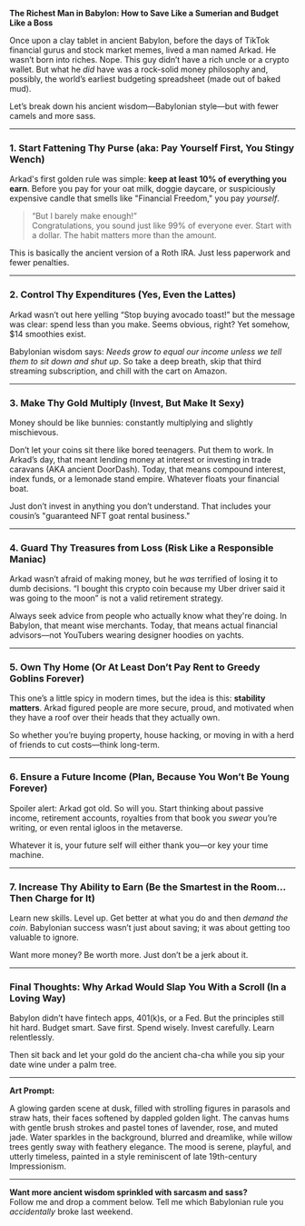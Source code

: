 **The Richest Man in Babylon: How to Save Like a Sumerian and Budget Like a Boss**

Once upon a clay tablet in ancient Babylon, before the days of TikTok financial gurus and stock market memes, lived a man named Arkad. He wasn’t born into riches. Nope. This guy didn’t have a rich uncle or a crypto wallet. But what he *did* have was a rock-solid money philosophy and, possibly, the world’s earliest budgeting spreadsheet (made out of baked mud).

Let’s break down his ancient wisdom—Babylonian style—but with fewer camels and more sass.

---

### 1. Start Fattening Thy Purse (aka: Pay Yourself First, You Stingy Wench)

Arkad's first golden rule was simple: **keep at least 10% of everything you earn**. Before you pay for your oat milk, doggie daycare, or suspiciously expensive candle that smells like "Financial Freedom," you pay *yourself*.

> “But I barely make enough!”  
> Congratulations, you sound just like 99% of everyone ever. Start with a dollar. The habit matters more than the amount.

This is basically the ancient version of a Roth IRA. Just less paperwork and fewer penalties.

---

### 2. Control Thy Expenditures (Yes, Even the Lattes)

Arkad wasn’t out here yelling “Stop buying avocado toast!” but the message was clear: spend less than you make. Seems obvious, right? Yet somehow, $14 smoothies exist.

Babylonian wisdom says: *Needs grow to equal our income unless we tell them to sit down and shut up*. So take a deep breath, skip that third streaming subscription, and chill with the cart on Amazon.

---

### 3. Make Thy Gold Multiply (Invest, But Make It Sexy)

Money should be like bunnies: constantly multiplying and slightly mischievous.

Don’t let your coins sit there like bored teenagers. Put them to work. In Arkad’s day, that meant lending money at interest or investing in trade caravans (AKA ancient DoorDash). Today, that means compound interest, index funds, or a lemonade stand empire. Whatever floats your financial boat.

Just don’t invest in anything you don’t understand. That includes your cousin’s "guaranteed NFT goat rental business."

---

### 4. Guard Thy Treasures from Loss (Risk Like a Responsible Maniac)

Arkad wasn’t afraid of making money, but he *was* terrified of losing it to dumb decisions. “I bought this crypto coin because my Uber driver said it was going to the moon” is not a valid retirement strategy.

Always seek advice from people who actually know what they're doing. In Babylon, that meant wise merchants. Today, that means actual financial advisors—not YouTubers wearing designer hoodies on yachts.

---

### 5. Own Thy Home (Or At Least Don’t Pay Rent to Greedy Goblins Forever)

This one’s a little spicy in modern times, but the idea is this: **stability matters**. Arkad figured people are more secure, proud, and motivated when they have a roof over their heads that they actually own.

So whether you’re buying property, house hacking, or moving in with a herd of friends to cut costs—think long-term.

---

### 6. Ensure a Future Income (Plan, Because You Won’t Be Young Forever)

Spoiler alert: Arkad got old. So will you. Start thinking about passive income, retirement accounts, royalties from that book you *swear* you’re writing, or even rental igloos in the metaverse.

Whatever it is, your future self will either thank you—or key your time machine.

---

### 7. Increase Thy Ability to Earn (Be the Smartest in the Room… Then Charge for It)

Learn new skills. Level up. Get better at what you do and then *demand the coin*. Babylonian success wasn’t just about saving; it was about getting too valuable to ignore.

Want more money? Be worth more. Just don’t be a jerk about it.

---

### Final Thoughts: Why Arkad Would Slap You With a Scroll (In a Loving Way)

Babylon didn’t have fintech apps, 401(k)s, or a Fed. But the principles still hit hard. Budget smart. Save first. Spend wisely. Invest carefully. Learn relentlessly.

Then sit back and let your gold do the ancient cha-cha while you sip your date wine under a palm tree.

---

**Art Prompt:**

A glowing garden scene at dusk, filled with strolling figures in parasols and straw hats, their faces softened by dappled golden light. The canvas hums with gentle brush strokes and pastel tones of lavender, rose, and muted jade. Water sparkles in the background, blurred and dreamlike, while willow trees gently sway with feathery elegance. The mood is serene, playful, and utterly timeless, painted in a style reminiscent of late 19th-century Impressionism.

---

**Want more ancient wisdom sprinkled with sarcasm and sass?**  
Follow me and drop a comment below. Tell me which Babylonian rule you *accidentally* broke last weekend.